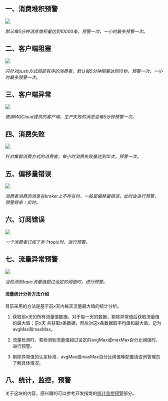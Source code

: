 ## 一、<span id="consume">消费堆积预警</span>

![](img/5.0.png)

*默认每5分钟消息堆积量达到10000条，预警一次，一小时最多预警一次。*

## 二、<span id="clientBlock">客户端阻塞</span>

![](img/5.1.png)

*只针对push方式局部有序的消费者，默认每5分钟阻塞达到10秒，预警一次，一小时最多预警一次。*

## 三、<span id="clientException">客户端异常</span>

![](img/5.2.png)

*使用MQCloud提供的客户端，生产失败的消息会每5分钟预警一次。*

## 四、<span id="consumeError">消费失败</span>

![](img/5.3.png)

*针对集群消费方式的消费者，每小时消费失败量达到10次，预警一次。*

## 五、<span id="offset">偏移量错误</span>

![](img/5.4.png)

*消费者消费的消息在broker上不存在时，一般是偏移量错误，此时会进行预警，预警频率：实时。*

## 六、<span id="subError">订阅错误</span>

![](img/5.5.png)

*一个消费者订阅了多个topic时，进行预警。*

## 七、<span id="trafficMonitor">流量异常预警</span>

![](img/trafficMonitor.png)

*当检测到topic流量值超过设定的阈值时，进行预警。*

#### 流量统计分析方法介绍
目前采用的方法是基于前x天内每天流量最大值的统计分析。

1. 获取前x天的所有流量值数据。对于每一天的数据，剔除异常值后获取流量值的最大值；前x天
  共获取x条数据，然后对这x条数据取平均值和最大值，记为avgMax和maxMax。

2. 流量检测时，若检测到流量值超过设定的avgMax或maxMax百分比阈值时，进行预警。

3. 剔除异常值的认定标准、avgMax或maxMax百分比阈值等配置请咨询管理员了解具体情况。

## 八、<span id="statMonitorWarning">统计，监控，预警</span>

关于这块的内容，感兴趣的可以参考开发指南的[统计监控预警](../developerGuide/statMonitorWarning)部分。